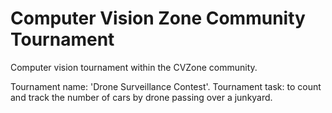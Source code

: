 # Computer Vision Zone Community Tournament

Computer vision tournament within the CVZone community.

Tournament name: 'Drone Surveillance Contest'.
Tournament task:  to count and track the number of cars by drone passing over a junkyard.




